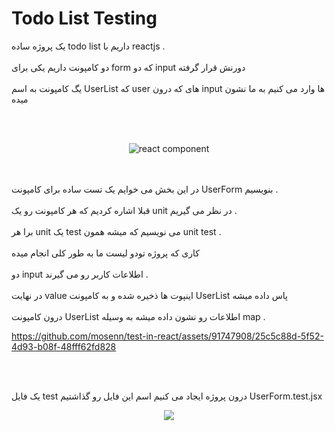 # Todo List Testing 

یک پروژه ساده todo list داریم با reactjs . 
<br/> 
<br/> 
دو کامپونت داریم یکی برای form که دو input دورنش قرار گرفته 
<br/>
<br/>
یگ کامپونت به اسم UserList که user های که درون input ها وارد می کنیم به ما نشون میده

<br/> 
<br/> 

<p align="center">
 <img src='https://github.com/mosenn/test-in-react/assets/91747908/4152719c-314c-495e-b647-70b8723b110c' alt="react component" />
 <p>
<br/> 
<br/> 
در این بخش می خوایم یک تست ساده برای کامپونت UserForm بنویسیم .
<br/> 
<br/> 
  قبلا اشاره کردیم که هر کامپونت رو یک unit در نظر می گیریم .
<br/> 
<br/>
  برا هر unit یک test می نویسیم که میشه همون unit test . 
  <br/>
  <br/> 
  کاری که پروژه تودو لیست ما به طور کلی انجام میده 
   <br/>
  <br/> 
   دو input اطلاعات کاربر رو می گیرند . 
     <br/>
  <br/> 
  در نهایت value اینپوت ها  ذخیره شده و به کامپونت UserList پاس داده میشه
       <br/>
  <br/> 
  درون کامپونت UserList اطلاعات رو نشون داده میشه به وسیله map . 
  

https://github.com/mosenn/test-in-react/assets/91747908/25c5c88d-5f52-4d93-b08f-48fff62fd828


  
<br/>
  <br/>
  
  یک فایل test درون پروژه ایجاد می کنیم اسم این فایل رو گذاشتیم UserForm.test.jsx 
<p align='center'>
<img src='https://github.com/mosenn/test-in-react/assets/91747908/14e2fd37-fca4-4a45-89af-8dab4714e886'/>
</p>
